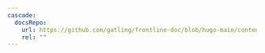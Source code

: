 ```yaml
---
cascade:
  docsRepo:
    url: https://github.com/gatling/frontline-doc/blob/hugo-main/content
    rel: ""
---
```

